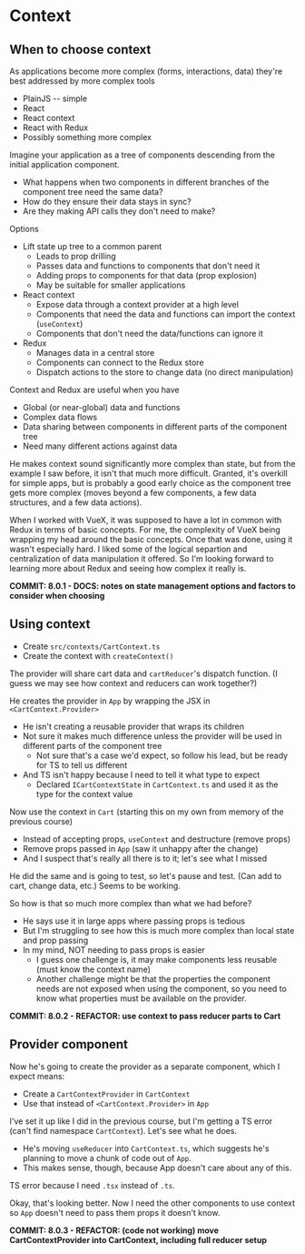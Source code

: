 # Context

## When to choose context

As applications become more complex (forms, interactions, data) they're best addressed by more complex tools

-  PlainJS -- simple
-  React
-  React context
-  React with Redux
-  Possibly something more complex

Imagine your application as a tree of components descending from the initial application component.

-  What happens when two components in different branches of the component tree need the same data?
-  How do they ensure their data stays in sync?
-  Are they making API calls they don't need to make?

Options

-  Lift state up tree to a common parent
   -  Leads to prop drilling
   -  Passes data and functions to components that don't need it
   -  Adding props to components for that data (prop explosion)
   -  May be suitable for smaller applications
-  React context
   -  Expose data through a context provider at a high level
   -  Components that need the data and functions can import the context (`useContext`)
   -  Components that don't need the data/functions can ignore it
-  Redux
   -  Manages data in a central store
   -  Components can connect to the Redux store
   -  Dispatch actions to the store to change data (no direct manipulation)

Context and Redux are useful when you have

-  Global (or near-global) data and functions
-  Complex data flows
-  Data sharing between components in different parts of the component tree
-  Need many different actions against data

He makes context sound significantly more complex than state, but from the example I saw before, it isn't that much more difficult. Granted, it's overkill for simple apps, but is probably a good early choice as the component tree gets more complex (moves beyond a few components, a few data structures, and a few data actions).

When I worked with VueX, it was supposed to have a lot in common with Redux in terms of basic concepts. For me, the complexity of VueX being wrapping my head around the basic concepts. Once that was done, using it wasn't especially hard. I liked some of the logical separtion and centralization of data manipulation it offered. So I'm looking forward to learning more about Redux and seeing how complex it really is.

**COMMIT: 8.0.1 - DOCS: notes on state management options and factors to consider when choosing**

## Using context

-  Create `src/contexts/CartContext.ts`
-  Create the context with `createContext()`

The provider will share cart data and `cartReducer`'s dispatch function.
(I guess we may see how context and reducers can work together?)

He creates the provider in `App` by wrapping the JSX in `<CartContext.Provider>`

-  He isn't creating a reusable provider that wraps its children
-  Not sure it makes much difference unless the provider will be used in different parts of the component tree
   -  Not sure that's a case we'd expect, so follow his lead, but be ready for TS to tell us different
-  And TS isn't happy because I need to tell it what type to expect
   -  Declared `ICartContextState` in `CartContext.ts` and used it as the type for the context value

Now use the context in `Cart` (starting this on my own from memory of the previous course)

-  Instead of accepting props, `useContext` and destructure (remove props)
-  Remove props passed in `App` (saw it unhappy after the change)
-  And I suspect that's really all there is to it; let's see what I missed

He did the same and is going to test, so let's pause and test. (Can add to cart, change data, etc.) Seems to be working.

So how is that so much more complex than what we had before?

-  He says use it in large apps where passing props is tedious
-  But I'm struggling to see how this is much more complex than local state and prop passing
-  In my mind, NOT needing to pass props is easier
   -  I guess one challenge is, it may make components less reusable (must know the context name)
   -  Another challenge might be that the properties the component needs are not exposed when using the component, so you need to know what properties must be available on the provider.

**COMMIT: 8.0.2 - REFACTOR: use context to pass reducer parts to Cart**

## Provider component

Now he's going to create the provider as a separate component, which I expect means:

-  Create a `CartContextProvider` in `CartContext`
-  Use that instead of `<CartContext.Provider>` in `App`

I've set it up like I did in the previous course, but I'm getting a TS error (can't find namespace `CartContext`). Let's see what he does.

-  He's moving `useReducer` into `CartContext.ts`, which suggests he's planning to move a chunk of code out of `App`.
-  This makes sense, though, because App doesn't care about any of this.

TS error because I need `.tsx` instead of `.ts`.

Okay, that's looking better. Now I need the other components to use context so `App` doesn't need to pass them props it doesn't know.

**COMMIT: 8.0.3 - REFACTOR: (code not working) move CartContextProvider into CartContext, including full reducer setup**

